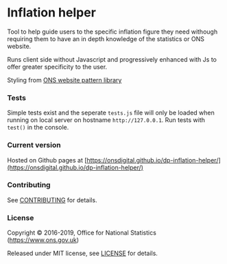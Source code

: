 Inflation helper
================

Tool to help guide users to the specific inflation figure they need withough requiring them to have an in depth knowledge of the statistics or ONS website.

Runs client side without Javascript and progressively enhanced with Js to offer greater specificity to the user. 

Styling from [ONS website pattern library](http://onsdigital.github.io/ons-pattern-library-starter/)

### Tests

Simple tests exist and the seperate `tests.js` file will only be loaded when running on local server on hostname `http://127.0.0.1`. Run tests with `test()` in the console.

### Current version

Hosted on Github pages at [https://onsdigital.github.io/dp-inflation-helper/](https://onsdigital.github.io/dp-inflation-helper/)

### Contributing

See [CONTRIBUTING](CONTRIBUTING.md) for details.

### License

Copyright © 2016-2019, Office for National Statistics (https://www.ons.gov.uk)

Released under MIT license, see [LICENSE](LICENSE.md) for details.
